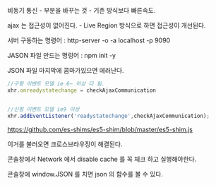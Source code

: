비동기 통신 - 부분을 바꾸는 것 - 기존 방식보다 빠른속도.

ajax 는 접근성이 없어진다. - Live Region 방식으로 하면 접근성이 개선된다.

서버 구동하는 명령어 : http-server -o -a localhost -p 9090

JASON 파일 만드는 명렁어 : npm init -y

JSON 파일 마지막에 콤마가있으면 에러난다.

```javascript
//구형 이벤트 모델 ie 6~ 이상 다 됨.
xhr.onreadystatechange = checkAjaxCommunication


//신형 이벤트 모델 ie9 이상
xhr.addEventListener('readystatechange',checkAjaxCommunication);
```

https://github.com/es-shims/es5-shim/blob/master/es5-shim.js

이거를 불러오면 크로스브라우징이 해결된다.

콘솔창에서 Network 에서 disable cache 를 꼭 체크 하고 실행해야한다.

콘솔창에 window.JSON 를 치면 json 의 함수를 볼 수 있다.

